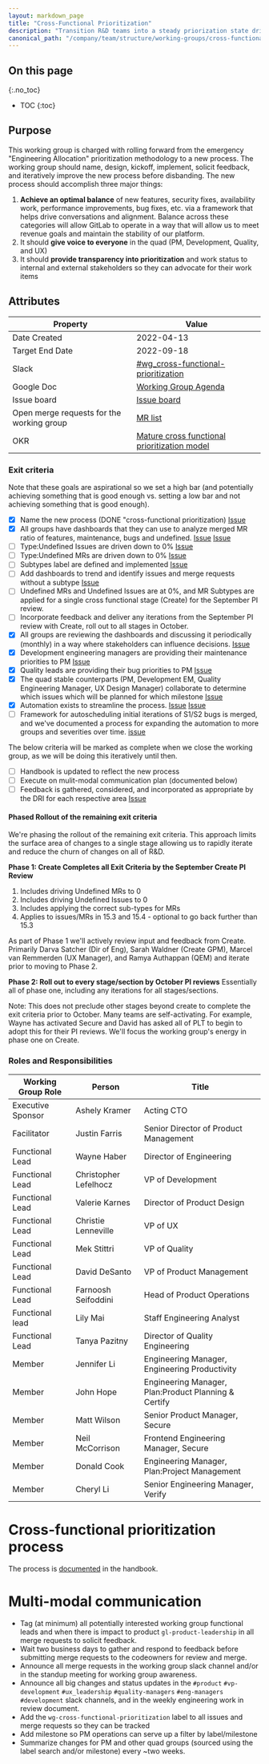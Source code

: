 ```yaml
---
layout: markdown_page
title: "Cross-Functional Prioritization"
description: "Transition R&D teams into a steady priorization state driven by backlog data, SLO guidelines & healthy prioritization ratios"
canonical_path: "/company/team/structure/working-groups/cross-functional-prioritization/"
---
```


## On this page

{:.no_toc}

- TOC
{:toc}

## Purpose

This working group is charged with rolling forward from the emergency "Engineering Allocation" prioritization methodology to a new process. The working group should name, design, kickoff, implement, solicit feedback, and iteratively improve the new process before disbanding. The new process should accomplish three major things:

1. **Achieve an optimal balance** of new features, security fixes, availability work, performance improvements, bug fixes, etc. via a framework that helps drive conversations and alignment. Balance across these categories will allow GitLab to operate in a way that will allow us to meet revenue goals and maintain the stability of our platform. 
1. It should **give voice to everyone** in the quad (PM, Development, Quality, and UX)
1. It should **provide transparency into prioritization** and work status to internal and external stakeholders so they can advocate for their work items


## Attributes

| Property        | Value      |
|-----------------|------------|
| Date Created    | 2022-04-13 |
| Target End Date | 2022-09-18 |
| Slack           | [#wg_cross-functional-prioritization](https://gitlab.slack.com/archives/C03AWM7780G) |
| Google Doc      | [Working Group Agenda](https://docs.google.com/document/d/1wog8bR7jg6SECefx9BGqIa07sFm_sXJPvelVAganYmc/edit#heading=h.pmtw3ocv2aty)  |
| Issue board    | [Issue board](https://gitlab.com/groups/gitlab-com/-/boards/4199535?not[label_name][]=wg-cross-functional-prioritization-adoption&label_name[]=wg-crossfunctional-prioritization) |
| Open merge requests for the working group | [MR list](https://gitlab.com/gitlab-com/www-gitlab-com/-/merge_requests?label_name%5B%5D=wg-cross-functional-prioritization) |
| OKR | [Mature cross functional prioritization model](https://app.ally.io/objectives/2228738?time_period_id=155987) |

### Exit criteria

Note that these goals are aspirational so we set a high bar (and potentially achieving something that is good enough vs. setting a low bar and not achieving something that is good enough).

- [x] Name the new process (DONE "cross-functional prioritization) [Issue](https://gitlab.com/gitlab-com/www-gitlab-com/-/issues/13274)
- [x] All groups have dashboards that they can use to analyze merged MR ratio of features, maintenance, bugs and undefined. [Issue](https://gitlab.com/gitlab-com/www-gitlab-com/-/issues/13294) [Issue](https://gitlab.com/gitlab-com/www-gitlab-com/-/issues/13448)
- [ ] Type:Undefined Issues are driven down to 0% [Issue](https://gitlab.com/gitlab-com/www-gitlab-com/-/issues/13760)
- [ ] Type:Undefined MRs are driven down to 0% [Issue](https://gitlab.com/gitlab-com/www-gitlab-com/-/issues/13759)
- [ ] Subtypes label are defined and implemented [Issue](https://gitlab.com/gitlab-com/www-gitlab-com/-/issues/13650)
- [ ] Add dashboards to trend and identify issues and merge requests without a subtype [Issue](https://gitlab.com/gitlab-com/www-gitlab-com/-/issues/13781)
- [ ] Undefined MRs and Undefined Issues are at 0%, and MR Subtypes are applied for a single cross functional stage (Create) for the September PI review.
- [ ] Incorporate feedback and deliver any iterations from the September PI review with Create, roll out to all stages in October.
- [x] All groups are reviewing the dashboards and discussing it periodically (monthly) in a way where stakeholders can influence decisions. [Issue](https://gitlab.com/gitlab-com/www-gitlab-com/-/issues/13304)
- [x] Development engineering managers are providing their maintenance priorities to PM [Issue](https://gitlab.com/gitlab-com/www-gitlab-com/-/issues/13304)
- [x] Quality leads are providing their bug priorities to PM [Issue](https://gitlab.com/gitlab-com/www-gitlab-com/-/issues/13304)
- [x] The quad stable counterparts (PM, Development EM, Quality Engineering Manager, UX Design Manager) collaborate to determine which issues which will be planned for which milestone [Issue](https://gitlab.com/gitlab-com/www-gitlab-com/-/issues/13304)
- [x] Automation exists to streamline the process. [Issue](https://gitlab.com/gitlab-com/quality/engineering-productivity/-/issues/5) [Issue](https://gitlab.com/gitlab-com/quality/engineering-productivity/-/issues/6)
- [ ] Framework for autoscheduling initial iterations of S1/S2 bugs is merged, and we've documented a process for expanding the automation to more groups and severities over time. [issue](https://gitlab.com/gitlab-org/gitlab/-/issues/368641)

The below criteria will be marked as complete when we close the working group, as we will be doing this iteratively until then.

- [ ] Handbook is updated to reflect the new process 
- [ ] Execute on mulit-modal communication plan (documented below)
- [ ] Feedback is gathered, considered, and incorporated as appropriate by the DRI for each respective area [Issue](https://gitlab.com/gitlab-com/www-gitlab-com/-/issues/13694)

#### Phased Rollout of the remaining exit criteria
We're phasing the rollout of the remaining exit criteria. This approach limits the surface area of changes to a single stage allowing us to rapidly iterate and reduce the churn of changes on all of R&D. 

**Phase 1: Create Completes all Exit Criteria by the September Create PI Review**
1. Includes driving Undefined MRs to 0
1. Includes driving Undefined Issues to 0
1. Includes applying the correct sub-types for MRs
1. Applies to issues/MRs in 15.3 and 15.4 - optional to go back further than 15.3

As part of Phase 1 we'll actively review input and feedback from Create. Primarily Darva Satcher (Dir of Eng), Sarah Waldner (Create GPM), Marcel van Remmerden (UX Manager), and Ramya Authappan (QEM) and iterate prior to moving to Phase 2.

**Phase 2: Roll out to every stage/section by October PI reviews**
Essentially all of phase one, including any iterations for all stages/sections. 

Note: This does not preclude other stages beyond create to complete the exit criteria prior to October. Many teams are self-activating. For example, Wayne has activated Secure and David has asked all of PLT to begin to adopt this for their PI reviews. We'll focus the working group's energy in phase one on Create. 

### Roles and Responsibilities

| Working Group Role    | Person                                               | Title                                                      |
|-----------------------|------------------------------------------------------|------------------------------------------------------------|
| Executive Sponsor     | Ashely Kramer                                        | Acting CTO                                                 |
| Facilitator           | Justin Farris                                        | Senior Director of Product Management |
| Functional Lead       | Wayne Haber                                          | Director of Engineering |
| Functional Lead       | Christopher Lefelhocz                                | VP of Development                                          |
| Functional Lead       | Valerie Karnes                                       | Director of Product Design |
| Functional Lead       | Christie Lenneville                                  | VP of UX |
| Functional Lead       | Mek Stittri                                          | VP of Quality |
| Functional Lead       | David DeSanto                                        | VP of Product Management |
| Functional Lead       | Farnoosh Seifoddini                                  | Head of Product Operations |
| Functional lead       | Lily Mai                                             | Staff Engineering Analyst |
| Functional Lead                | Tanya Pazitny                                        | Director of Quality Engineering |
| Member                | Jennifer Li                                         | Engineering Manager, Engineering Productivity |
| Member                | John Hope                                            | Engineering Manager, Plan:Product Planning & Certify |
| Member                | Matt Wilson                                          | Senior Product Manager, Secure |
| Member                | Neil McCorrison                                      | Frontend Engineering Manager, Secure |
| Member                | Donald Cook                                          | Engineering Manager, Plan:Project Management |
| Member                | Cheryl Li                                            | Senior Engineering Manager, Verify |


# Cross-functional prioritization process

The process is [documented](/handbook/engineering/cross-functional-prioritization/) in the handbook.

# Multi-modal communication

* Tag (at minimum) all potentially interested working group functional leads and when there is impact to product `gl-product-leadership` in all merge requests to solicit feedback.
* Wait two business days to gather and respond to feedback before submitting merge requests to the codeowners for review and merge.
* Announce all merge requests in the working group slack channel and/or in the standup meeting for working group awareness.
* Announce all big changes and status updates in the `#product` `#vp-development` `#ux_leadership` `#quality-managers` `#eng-managers`  `#development` slack channels, and in the weekly engineering work in review document.
* Add the `wg-cross-functional-prioritization` label to all issues and merge requests so they can be tracked
* Add milestone so PM operations can serve up a filter by label/milestone
* Summarize changes for PM and other quad groups (sourced using the label search and/or milestone) every ~two weeks.





